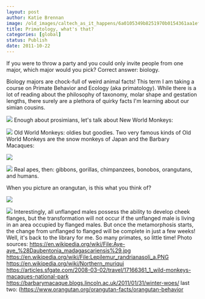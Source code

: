```yaml
---
layout: post
author: Katie Brennan
image: /old_images/caltech_as_it_happens/6a0105349b8251970b0154361aa1ef970c.jpg
title: Primatology, what's that? 
categories: [global]
status: Publish
date: 2011-10-22
---
```


If you were to throw a party and you could only invite people from one major, which major would you pick? Correct answer: biology.

Biology majors are chock-full of weird animal facts! This term I am taking a course on Primate Behavior and Ecology (aka primatology). While there is a lot of reading about the philosophy of taxonomy, molar shape and gestation lengths, there surely are a plethora of quirky facts I'm learning about our simian cousins.


![](/old_images/caltech_as_it_happens/6a0105349b8251970b014e8c3b01a5970d.png)
Enough about prosimians, let's talk about New World Monkeys:


![](/old_images/caltech_as_it_happens/6a0105349b8251970b0154361ac702970c.jpg)
Old World Monkeys: oldies but goodies. Two very famous kinds of Old World Monkeys are the snow monkeys of Japan and the Barbary Macaques:


![](/old_images/caltech_as_it_happens/6a0105349b8251970b015392471a95970b.jpg)


![](/old_images/caltech_as_it_happens/6a0105349b8251970b0154361abdd4970c.jpg)
Real apes, then: gibbons, gorillas, chimpanzees, bonobos, orangutans, and humans.

When you picture an orangutan, is this what you think of?


![](/old_images/caltech_as_it_happens/6a0105349b8251970b0154361acb7e970c.jpg)

![](/old_images/caltech_as_it_happens/6a0105349b8251970b014e8c3b222b970d.jpg)
Interestingly, all unflanged males possess the ability to develop cheek flanges, but the transformation will not occur if the unflanged male is living in an area occupied by flanged males. But once the metamorphosis starts, the change from unflanged to flanged will be complete in just a few weeks!
Well, it's back to the library for me. So many primates, so little time!
Photo sources:
https://en.wikipedia.org/wiki/File:Aye-aye_%28Daubentonia_madagascariensis%29.jpg
https://en.wikipedia.org/wiki/File:Lepilemur_randrianasoli_a.PNG
https://en.wikipedia.org/wiki/Northern_muriqui
https://articles.sfgate.com/2008-03-02/travel/17166361_1_wild-monkeys-macaques-national-park
https://barbarymacaque.blogs.lincoln.ac.uk/2011/01/31/winter-woes/
last two: (https://www.orangutan.org/orangutan-facts/orangutan-behavior

